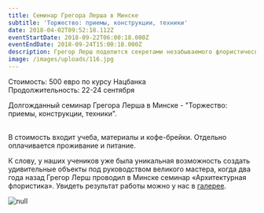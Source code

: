 ```yaml
---
title: Семинар Грегора Лерша в Минске
subtitle: 'Торжество: приемы, конструкции, техники'
date: 2018-04-02T09:52:18.112Z
eventStartDate: 2018-09-22T06:00:18.000Z
eventEndDate: 2018-09-24T15:00:18.000Z
description: Грегор Лерш поделится секретами незабываемого флористического торжества
image: /images/uploads/116.jpg
---
```

Стоимость: 500 евро по курсу Нацбанка\
Продолжительность: 22-24 сентября

Долгожданный семинар Грегора Лерша в Минске - "Торжество: приемы, конструкции, техники". 

\
В стоимость входит учеба, материалы и кофе-брейки. Отдельно оплачивается проживание и питание. 



К слову, у наших учеников уже была уникальная возможность создать удивительные объекты под руководством великого мастера, когда два года назад Грегор Лерш проводил в Минске семинар «Архитектурная флористика». Увидеть результат работы можно у нас в [галерее](http://www.beflorist.by/galery/gregor-lersh-v-minske/).

![null](/images/uploads/117.jpg)
